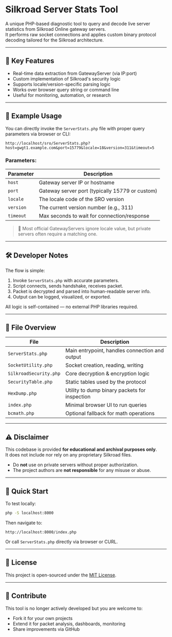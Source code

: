 # Silkroad Server Stats Tool

A unique PHP-based diagnostic tool to query and decode live server statistics from Silkroad Online gateway servers.  
It performs raw socket connections and applies custom binary protocol decoding tailored for the Silkroad architecture.

---

## 📡 Key Features

- Real-time data extraction from GatewayServer (via IP:port)
- Custom implementation of Silkroad's security logic
- Supports locale/version-specific parsing logic
- Works over browser query string or command line
- Useful for monitoring, automation, or research

---

## 🧪 Example Usage

You can directly invoke the `ServerStats.php` file with proper query parameters via browser or CLI:

```text
http://localhost/sro/ServerStats.php?host=gwgt1.example.com&port=15779&locale=18&version=311&timeout=5
```

### Parameters:

| Parameter | Description |
|----------|-------------|
| `host` | Gateway server IP or hostname |
| `port` | Gateway server port (typically 15779 or custom) |
| `locale` | The locale code of the SRO version |
| `version` | The current version number (e.g., 311) |
| `timeout` | Max seconds to wait for connection/response |

> 📝 Most official GatewayServers ignore locale value, but private servers often require a matching one.

---

## 🛠 Developer Notes

The flow is simple:

1. Invoke `ServerStats.php` with accurate parameters.
2. Script connects, sends handshake, receives packet.
3. Packet is decrypted and parsed into human-readable server info.
4. Output can be logged, visualized, or exported.

All logic is self-contained — no external PHP libraries required.

---

## 📁 File Overview

| File | Description |
|------|-------------|
| `ServerStats.php` | Main entrypoint, handles connection and output |
| `SocketUtility.php` | Socket creation, reading, writing |
| `SilkroadSecurity.php` | Core decryption & encryption logic |
| `SecurityTable.php` | Static tables used by the protocol |
| `HexDump.php` | Utility to dump binary packets for inspection |
| `index.php` | Minimal browser UI to run queries |
| `bcmath.php` | Optional fallback for math operations |

---

## ⚠️ Disclaimer

This codebase is provided **for educational and archival purposes only**.  
It does not include nor rely on any proprietary Silkroad files.

- Do **not** use on private servers without proper authorization.
- The project authors are **not responsible** for any misuse or abuse.

---

## 🚀 Quick Start

To test locally:

```bash
php -S localhost:8000
```

Then navigate to:

```
http://localhost:8000/index.php
```

Or call `ServerStats.php` directly via browser or CURL.

---

## 📜 License

This project is open-sourced under the [MIT License](LICENSE).

---

## 🤝 Contribute

This tool is no longer actively developed but you are welcome to:

- Fork it for your own projects
- Extend it for packet analysis, dashboards, monitoring
- Share improvements via GitHub
